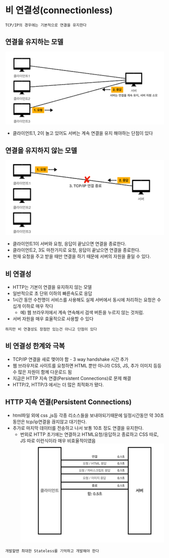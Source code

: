 # 비 연결성(connectionless)
`TCP/IP의 경우에는 기본적으로 연결을 유지한다`

## 연결을 유지하는 모델
![image](/HTTP/images/connection.png)
- 클라이언트1, 2이 놀고 있어도 서버는 계속 연결을 유지 해야하는 단점이 있다

## 연결을 유지하지 않는 모델
![image](/HTTP/images/connectionless.png)
- 클라이언트1이 서버와 요청, 응답이 끝났으면 연결을 종료한다.
- 클라이언트2, 3도 마찬가지로 요청, 응답이 끝났으면 연결을 종료한다.
- 현재 요청을 주고 받을 때만 연결을 하기 때문에 서버의 자원을 줄일 수 있다.

## 비 연결성
- HTTP는 기본이 연결을 유지하지 않는 모델
- 일반적으로 초 단위 이하의 빠른속도로 응답
- 1시간 동안 수천명이 서비스를 사용해도 실제 서버에서 동시에 처리하는 요청은 수십개 이하로 매우 작다
  - 예) 웹 브라우저에서 계속 연속해서 검색 버튼을 누르지 않는 것처럼.
- 서버 자원을 매우 효율적으로 사용할 수 있다

`하지만 비 연결성도 장점만 있는건 아니고 단점이 있다`
## 비 연결성 한계와 극복
- TCP/IP 연결을 새로 맺어야 함 - 3 way handshake 시간 추가
- 웹 브라우저로 사이트를 요청하면 HTML 뿐만 아니라 CSS, JS, 추가 이미지 등등 수 많은 자원이 함께 다운로드 됨
- 지금은 HTTP 지속 연결(Persistent Connections)로 문제 해결
- HTTP/2, HTTP/3 에서는 더 많은 최적화가 됐다.

## HTTP 지속 연결(Persistent Connections)
- html파일 외에 css ,js등 각종 리소스들을 보내야되기때문에 일정시간동안 약 30초동안은 tcp/ip연결을 끊지않고 대기한다.
- 추가로 마지막 데이터를 전송하고 나서 보통 10초 정도 연결을 유지한다.
  - 번외로 HTTP 초기에는 연결하고 HTML요청/응답하고 종료하고  CSS 따로, JS 따로 이런식이라 매우 비효율적이였음
![image](/HTTP/images/persistent.png)


`개발할땐 최대한 Stateless를 기억하고 개발해야 한다 `